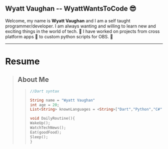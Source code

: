 ## Wyatt Vaughan -- WyattWantsToCode :sunglasses:

Welcome, my name is **Wyatt Vaughan** and I am a self taught programmer/developer. I am always wanting and willing to learn new and exciting things in the world of tech. :book: I have worked on projects from cross platform apps :iphone: to custom python scripts for OBS. 	:camera_flash:

---

# Resume

> ## About Me
>>```dart
>>//Dart syntax
>>
>>String name = "Wyatt Vaughan"
>>int age = 20;
>>List<String> knownLanguages = <String>["Dart","Python","C#","Java","C++"]
>>
>>void DailyRoutine(){
>>WakeUp();
>>WatchTechNews();
>>Eat(goodFood);
>>Sleep();
>>}
>>```
